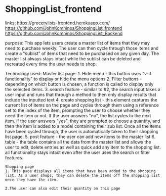 # ShoppingList_frontend

links:
https://grocerylists-frontend.herokuapp.com/
https://github.com/JohnKomninos/ShoppingList_frontend
https://github.com/JohnKomninos/ShoppingList_Backend

purpose:
  This app lets users create a master list of items that they may need to purchase weekly. The user can then cycle through those items and create a "sublist" of items that need to be purchased on any given day. The master list always stays intact while the sublist can be deleted and recreated every time the user needs to shop.

Technology used:
  Master list page:
    1. Hide menu - this button uses "v-if functionality" to display or hide the menu options
    2. Filter buttons - depending on which button is chosen, a function is called to display only the selected items.
    3. search feature - similar to #2, the search input takes a user input and runs that through a method to then only display results that include the inputted text
    4. create shopping list - this element captures the current list of items on the page and cycles through them using a reference set to the index of the item, prompting the user to choose whether they need the item or not. If the user answers "no", the list cycles to the next item. if the user answers "yes", they are prompted to choose a quantity, and then the item is added to a model containing their sub list. Once all the items have been cycled through, the user is automatically taken to their shopping list page.
    5. post feature - the user can add new items to the master list
    6. table - the table contains all the data from the master list and allows the user to edit, delete entries as well as quick add any item to the shopping list. all functionality stays intact even after the user uses the search or filter features.

    Shopping page
    1. This page displays all items that have been added to the shopping list. As a user shops, they can delete the items off the shopping list once they have the item.

    2.The user can also edit their quantity on this page

